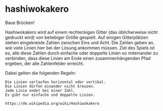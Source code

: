 # hashiwokakero
Baue Brücken!

Hashiwokakero wird auf einem rechteckigen Gitter (das üblicherweise nicht gedruckt wird) von beliebiger Größe gespielt. Auf einigen Gitterplätzen stehen eingekreiste Zahlen zwischen Eins und Acht. Die Zahlen geben an, wie viele Linien hier bei der Lösung ankommen müssen. Ziel des Spiels ist es, alle diese Zahlen durch einfache oder doppelte Linien so miteinander zu verbinden, dass diese Linien am Ende einen zusammenhängenden Pfad ergeben, der alle Zahlenfelder erreicht.

Dabei gelten die folgenden Regeln:

    Die Linien verlaufen horizontal oder vertikal.
    Die Linien dürfen einander nicht kreuzen.
    Jede Linie endet bei einer Zahl.
    Es gibt nur einfache und doppelte Linien.
    
    https://de.wikipedia.org/wiki/Hashiwokakero
